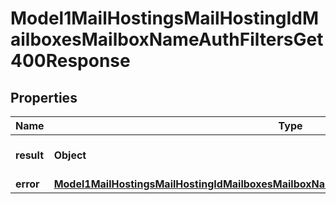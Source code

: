 

# Model1MailHostingsMailHostingIdMailboxesMailboxNameAuthFiltersGet400Response


## Properties

| Name | Type | Description | Notes |
|------------ | ------------- | ------------- | -------------|
|**result** | **Object** | Result of the HTTP request |  |
|**error** | [**Model1MailHostingsMailHostingIdMailboxesMailboxNameAuthFiltersGet400ResponseAllOfError**](Model1MailHostingsMailHostingIdMailboxesMailboxNameAuthFiltersGet400ResponseAllOfError.md) |  |  [optional] |



